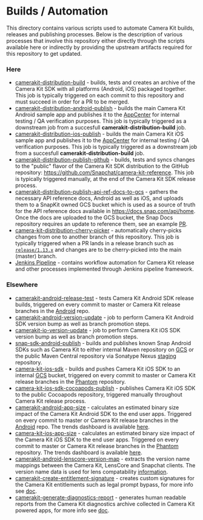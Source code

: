 # Builds / Automation

This directory contains various scripts used to automate Camera Kit builds, releases and publishing processes. Below is the description of various processes that involve this repository either directly through the scripts available here or indirectly by providing the upstream artifacts required for this repository to get updated.

### Here

- [camerakit-distribution-build](https://snapengine-builder.sc-corp.net/jenkins/job/camerakit-distribution-build) - builds, tests and creates an archive of the Camera Kit SDK with all platforms (Android, iOS) packaged together. This job is typically triggered on each commit to this repository and must succeed in order for a PR to be merged. 
- [camerakit-distribution-android-publish](https://snapengine-builder.sc-corp.net/jenkins/job/camerakit-distribution-android-publish) - builds the main Camera Kit Android sample app and publishes it to the [AppCenter](https://appcenter.ms/orgs/app-2q6u/apps/CameraKit-Sample-Partner) for internal testing / QA verification purposes. This job is typically triggered as a downstream job from a succesfull **camerakit-distribution-build** job.   
- [camerakit-distribution-ios-publish](https://snapengine-builder.sc-corp.net/jenkins/job/camerakit-distribution-ios-publish) -  builds the main Camera Kit iOS sample app and publishes it to the [AppCenter](https://appcenter.ms/orgs/app-2q6u/apps/CameraKit-Sample-Partner-iOS) for internal testing / QA verification purposes. This job is typically triggered as a downstream job from a succesfull **camerakit-distribution-build** job.
- [camerakit-distribution-publish-github](https://snapengine-builder.sc-corp.net/jenkins/job/camerakit-distribution-publish-github) - builds, tests and syncs changes to the "public" flavor of the Camera Kit SDK distribution to the GitHub repository: https://github.com/Snapchat/camera-kit-reference. This job is typically triggered manually, at the end of the Camera Kit SDK release process.
- [camerakit-distribution-publish-api-ref-docs-to-gcs](https://snapengine-builder.sc-corp.net/jenkins/job/camerakit-distribution-publish-api-ref-docs-to-gcs/) - gathers the necessary API reference docs, Android as well as iOS, and uploads them to a SnapKit owned GCS bucket which is used as a source of truth for the API reference docs available in https://docs.snap.com/api/home. Once the docs are uploaded to the GCS bucket, the Snap Docs repository requires an update to reference them, see an example [PR](https://github.sc-corp.net/Snapchat/snap-docs/pull/440).
- [camera-kit-distribution-cherry-picker](https://snapengine-builder.sc-corp.net/jenkins/job/camera-kit-distribution-cherry-picker) - automatically cherry-picks changes from one to another branch of this repository. This job is typically triggered when a PR lands in a release branch such as [`release/1.13.x`](https://github.sc-corp.net/Snapchat/camera-kit-distribution/tree/release/1.13.x) and changes are to be cherry-picked into the main (master) branch.
- [Jenkins Pipeline](./jenkins-pipeline/README.md) - contains workflow automation for Camera Kit release and other processes implemented through Jenkins pipeline framework.

### Elsewhere

- [camerakit-android-release-test](https://snapengine-builder.sc-corp.net/jenkins/job/camerakit-android-release-test) - tests Camera Kit Android SDK release builds, triggered on every commit to master or Camera Kit release branches in the [Android](https://github.sc-corp.net/Snapchat/android) repo.
- [camerakit-android-version-update](https://snapengine-builder.sc-corp.net/jenkins/job/camerakit-android-version-update) - job to perform Camera Kit Android SDK version bump as well as branch promotion steps.
- [camerakit-io-version-update](https://snapengine-builder.sc-corp.net/jenkins/job/camerakit-ios-version-update) - job to perform Camera Kit iOS SDK version bump as well as branch promotion steps.
- [snap-sdk-android-publish](https://snapengine-builder.sc-corp.net/jenkins/job/snap-sdk-android-publish) - builds and publishes known Snap Android SDKs such as Camera Kit to either internal Maven repository on [GCS](https://console.cloud.google.com/storage/browser/snapengine-maven-publish/releases?project=snapchat-build-artifacts) or the public Maven Central repository via Sonatype Nexus [staging](https://oss.sonatype.org) repository.
- [camera-kit-ios-sdk](https://snapengine-builder.sc-corp.net/jenkins/job/camera-kit-ios-sdk) - builds and pushes Camera Kit iOS SDK to an internal [GCS](https://console.cloud.google.com/storage/browser/snapengine-maven-publish/camera-kit-ios/releases) bucket, triggered on every commit to master or Camera Kit release branches in the [Phantom](https://github.sc-corp.net/Snapchat/phantom) repository.
- [camera-kit-ios-sdk-cocoapods-publish](https://snapengine-builder.sc-corp.net/jenkins/job/camera-kit-ios-sdk-cocoapods-publish) - publishes Camera Kit iOS SDK to the public Cocoapods repository, triggered manually throughout Camera Kit release process.
- [camerakit-android-app-size](https://snapengine-builder.sc-corp.net/jenkins/job/camerakit-android-app-size) - calculates an estimated binary size impact of the Camera Kit Android SDK to the end user apps. Triggered on every commit to master or Camera Kit release branches in the [Android](https://github.sc-corp.net/Snapchat/android) repo. The trends dashboard is available [here](https://lk.sc-corp.net/dashboards-next/5287?Commit+Branch=master&App+Platform=android&App+Name=camerakit&Target+Dates=2+week&Variant=release).
- [camera-kit-ios-app-size](https://snapengine-builder.sc-corp.net/jenkins/job/camera-kit-ios-app-size)  - calculates an estimated binary size impact of the Camera Kit iOS SDK to the end user apps. Triggered on every commit to master or Camera Kit release branches in the [Phantom](https://github.sc-corp.net/Snapchat/phantom) repository. The trends dashboard is available [here](https://lk.sc-corp.net/dashboards-next/5287?Commit+Branch=master&App+Platform=ios&App+Name=camerakit&Target+Dates=2+week&Variant=release).
- [camerakit-android-lenscore-version-map](https://snapengine-builder.sc-corp.net/jenkins/job/camerakit-android-lenscore-version-map) - extracts the version name mappings between the Camera Kit, LensCore and Snapchat clients. The version name data is used for lens compatability [information](https://wiki.sc-corp.net/display/CP/Lenscore%2C+Lens+Studio+and+CameraKit+SDK+version+mapping).
- [camerakit-create-entitlement-signature](https://snapengine-builder.sc-corp.net/jenkins/job/camerakit-create-entitlement-signature) - creates custom signatures for the Camera Kit entitlements such as legal prompt bypass, for more info see [doc](https://docs.google.com/document/d/1hHUhZNxbZFIt8BPUIWCO4avslsciH2IrldtBCFVQank).
- [camerakit-generate-diagnostics-report](https://snapengine-builder.sc-corp.net/jenkins/job/camerakit-generate-diagnostics-report) - generates human readable reports from the Camera Kit diagnostics archive collected in Camera Kit powered apps, for more info see [doc](https://docs.google.com/document/d/1db3kqwpMzLMDqm4ZSD6iTCumCuAi40fVfbF3b4Jhk3M).
